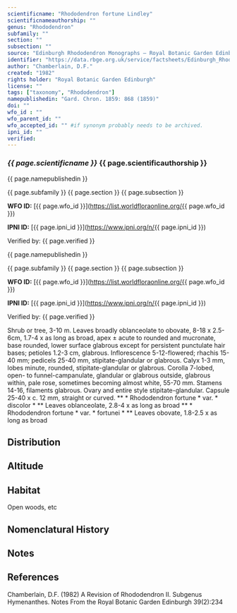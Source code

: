 ```yaml
---
scientificname: "Rhododendron fortune Lindley"
scientificnameauthorship: ""
genus: "Rhododendron"
subfamily: ""
section: ""
subsection: ""
source: "Edinburgh Rhododendron Monographs – Royal Botanic Garden Edinburgh"
identifier: "https://data.rbge.org.uk/service/factsheets/Edinburgh_Rhododendron_Monographs.xhtml"
author: "Chamberlain, D.F."
created: "1982"
rights holder: "Royal Botanic Garden Edinburgh"
license: ""
tags: ["taxonomy", "Rhododendron"]
namepublishedin: "Gard. Chron. 1859: 868 (1859)"
doi: ""
wfo_id : ""
wfo_parent_id: ""
wfo_accepted_id: "" #if synonym probably needs to be archived.                      
ipni_id: ""
verified:
---
```

### _{{ page.scientificname }}_ {{ page.scientificauthorship }}
 {{ page.namepublishedin }}

{{ page.subfamily }} {{ page.section }} {{ page.subsection }}

**WFO ID:** [{{ page.wfo_id }}](https://list.worldfloraonline.org/{{ page.wfo_id }})

**IPNI ID:** [{{ page.ipni_id }}](https://www.ipni.org/n/{{ page.ipni_id }})

Verified by: {{ page.verified }}

 {{ page.namepublishedin }}

{{ page.subfamily }} {{ page.section }} {{ page.subsection }}

**WFO ID:** [{{ page.wfo_id }}](https://list.worldfloraonline.org/{{ page.wfo_id }})

**IPNI ID:** [{{ page.ipni_id }}](https://www.ipni.org/n/{{ page.ipni_id }})

Verified by: {{ page.verified }}



Shrub or tree, 3-10 m. Leaves broadly oblanceolate to obovate, 8-18 x 2.5-6cm, 1.7-4 x as long as broad, apex ± acute to rounded and mucronate, base rounded, lower surface glabrous except for persistent punctulate hair bases; petioles 1.2-3 cm, glabrous. Inflorescence 5-12-flowered; rhachis 15-40 mm; pedicels 25-40 mm, stipitate-glandular or glabrous. Calyx 1-3 mm, lobes minute, rounded, stipitate-glandular or glabrous. Corolla 7-lobed, open- to funnel-campanulate, glandular or glabrous outside, glabrous within, pale rose, sometimes becoming almost white, 55-70 mm. Stamens 14-16, filaments glabrous. Ovary and entire style stipitate-glandular. Capsule 25-40 x c. 12 mm, straight or curved. ** * Rhododendron fortune * var. * discolor * ** Leaves oblanceolate, 2.8-4 x as long as broad ** * Rhododendron fortune * var. * fortunei * ** Leaves obovate, 1.8-2.5 x as long as broad

## Distribution


## Altitude


## Habitat
Open woods, etc

## Nomenclatural History

                       
## Notes


## References

Chamberlain, D.F. (1982) A Revision of Rhododendron II. Subgenus Hymenanthes. Notes From the Royal Botanic Garden Edinburgh 39(2):234
